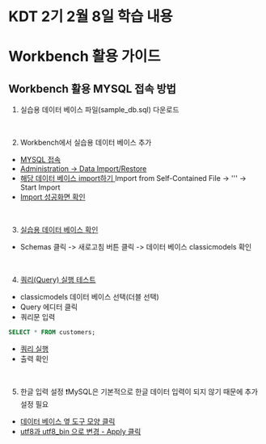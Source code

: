 # KDT 2기 2월 8일 학습 내용

# Workbench 활용 가이드
## Workbench 활용 MYSQL 접속 방법

1. 실습용 데이터 베이스 파일(sample_db.sql) 다운로드


<br>

2. Workbench에서 실습용 데이터 베이스 추가
- [MYSQL 접속](./Image/1.png)
- [Administration -> Data Import/Restore](./Image/2.png)
- [해당 데이터 베이스 import하기 ](./Image/3.png)
Import from Self-Contained File -> ''' -> Start Import
- [Import 성공화면 확인](./Image/4.png)

<br>

3. [실습용 데이터 베이스 확인](./Image/5.png)
- Schemas 클릭
-> 새로고침 버튼 클릭
-> 데이터 베이스 classicmodels 확인

<br>

4. [쿼리(Query) 실행 테스트](./Image/6.png)
- classicmodels 데이터 베이스 선택(더블 선택)
- Query 에디터 클릭
- 쿼리문 입력
```sql
SELECT * FROM customers;
```
- [쿼리 실행](./Image/7.png)
- 출력 확인

<br>

5. 한글 입력 설정
❗MySQL은 기본적으로 한글 데이터 입력이 되지 않기 때문에 추가 설정 필요
- [데이터 베이스 옆 도구 모양 클릭](./Image/8.png)
- [utf8과 utf8_bin 으로 변경 - Apply 클릭](./Image/9.png)


